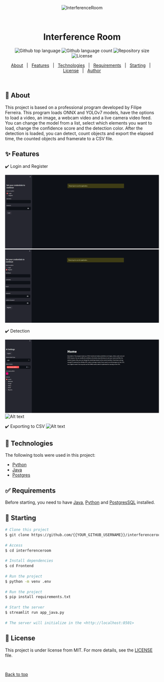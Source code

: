 <div align="center" id="top"> 
  <img src="./.github/app.gif" alt="InterferenceRoom" />

  &#xa0;

  <!-- <a href="https://interferenceroom.netlify.app">Demo</a> -->
</div>

<h1 align="center">Interference Room</h1>

<p align="center">
  <img alt="Github top language" src="https://img.shields.io/github/languages/top/filipemf/interferenceroom?color=56BEB8">

  <img alt="Github language count" src="https://img.shields.io/github/languages/count/filipemf/interferenceroom?color=56BEB8">

  <img alt="Repository size" src="https://img.shields.io/github/repo-size/filipemf/interferenceroom?color=56BEB8">

  <img alt="License" src="https://img.shields.io/github/license/filipemf/interferenceroom?color=56BEB8">

  <!-- <img alt="Github issues" src="https://img.shields.io/github/issues/{{YOUR_GITHUB_USERNAME}}/interferenceroom?color=56BEB8" /> -->

  <!-- <img alt="Github forks" src="https://img.shields.io/github/forks/{{YOUR_GITHUB_USERNAME}}/interferenceroom?color=56BEB8" /> -->

  <!-- <img alt="Github stars" src="https://img.shields.io/github/stars/{{YOUR_GITHUB_USERNAME}}/interferenceroom?color=56BEB8" /> -->
</p>

<!-- Status -->

<!-- <h4 align="center"> 
	🚧  InterferenceRoom 🚀 Under construction...  🚧
</h4> 

<hr> -->

<p align="center">
  <a href="#dart-about">About</a> &#xa0; | &#xa0; 
  <a href="#sparkles-features">Features</a> &#xa0; | &#xa0;
  <a href="#rocket-technologies">Technologies</a> &#xa0; | &#xa0;
  <a href="#white_check_mark-requirements">Requirements</a> &#xa0; | &#xa0;
  <a href="#checkered_flag-starting">Starting</a> &#xa0; | &#xa0;
  <a href="#memo-license">License</a> &#xa0; | &#xa0;
  <a href="https://github.com/{{YOUR_GITHUB_USERNAME}}" target="_blank">Author</a>
</p>

<br>

## :dart: About ##

This project is based on a professional program developed by Filipe Ferreira. This program loads ONNX and YOLOv7 models, have the options to load a video, an image, a webcam video and a live camera video feed. You can change the model from a list, select which elements you want to load, change the confidence score and the detection color. After the detection is loaded, you can detect, count objects and export the elapsed time, the counted objects and framerate to a CSV file.

## :sparkles: Features ##

:heavy_check_mark: Login and Register

![Alt text](https://github.com/filipemf/InterferenceRoom/blob/main/assets/login.png)
![Alt text](https://github.com/filipemf/InterferenceRoom/blob/main/assets/register.png)

:heavy_check_mark: Detection

![Alt text](https://github.com/filipemf/InterferenceRoom/blob/main/assets/home.png)
![Alt text](https://github.com/filipemf/InterferenceRoom/blob/main/assets/detection%2520on%2520video.png)

:heavy_check_mark: Exporting to CSV
![Alt text](https://github.com/filipemf/InterferenceRoom/blob/main/assets/detection%2520on%2520video%25202.png)


## :rocket: Technologies ##

The following tools were used in this project:

- [Python](https://expo.io/)
- [Java](https://nodejs.org/en/)
- [Postgres](https://pt-br.reactjs.org/)

## :white_check_mark: Requirements ##

Before starting, you need to have [Java](https://git-scm.com), [Python](https://nodejs.org/en/) and [PostgresSQL](https://www.postgresql.org/docs/) installed.

## :checkered_flag: Starting ##

```bash
# Clone this project
$ git clone https://github.com/{{YOUR_GITHUB_USERNAME}}/interferenceroom

# Access
$ cd interferenceroom

# Install dependencies
$ cd Frontend

# Run the project
$ python -m venv .env

# Run the project
$ pip install requirements.txt

# Start the server
$ streamlit run app_java.py

# The server will initialize in the <http://localhost:8501>
```

## :memo: License ##

This project is under license from MIT. For more details, see the [LICENSE](LICENSE.md) file.


&#xa0;

<a href="#top">Back to top</a>
